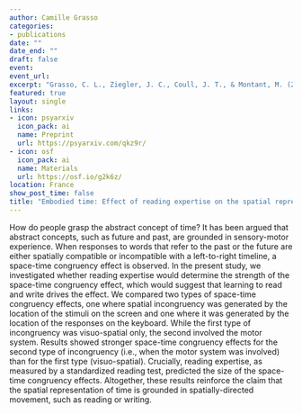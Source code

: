 ```yaml
---
author: Camille Grasso
categories:
- publications
date: ""
date_end: ""
draft: false
event: 
event_url: 
excerpt: "Grasso, C. L., Ziegler, J. C., Coull, J. T., & Montant, M. (2022). Embodied time: Effect of reading expertise on the spatial representation of past and future. *In press*. Accepted in PLOS ONE"
featured: true
layout: single
links:
- icon: psyarxiv
  icon_pack: ai
  name: Preprint
  url: https://psyarxiv.com/qkz9r/
- icon: osf
  icon_pack: ai
  name: Materials
  url: https://osf.io/g2k6z/
location: France
show_post_time: false
title: "Embodied time: Effect of reading expertise on the spatial representation of past and future"
---
```


How do people grasp the abstract concept of time? It has been argued that abstract concepts, such as future and past, are grounded in sensory-motor experience. When responses to words that refer to the past or the future are either spatially compatible or incompatible with a left-to-right timeline, a space-time congruency effect is observed. In the present study, we investigated whether reading expertise would determine the strength of the space-time congruency effect, which would suggest that learning to read and write drives the effect. We compared two types of space-time congruency effects, one where spatial incongruency was generated by the location of the stimuli on the screen and one where it was generated by the location of the responses on the keyboard. While the first type of incongruency was visuo-spatial only, the second involved the motor system. Results showed stronger space-time congruency effects for the second type of incongruency (i.e., when the motor system was involved) than for the first type (visuo-spatial). Crucially, reading expertise, as measured by a standardized reading test, predicted the size of the space-time congruency effects. Altogether, these results reinforce the claim that the spatial representation of time is grounded in spatially-directed movement, such as reading or writing.
